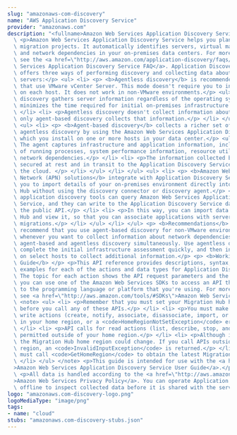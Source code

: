 ```yaml
---
slug: "amazonaws-com-discovery"
name: "AWS Application Discovery Service"
provider: "amazonaws.com"
description: "<fullname>Amazon Web Services Application Discovery Service</fullname>\
  \ <p>Amazon Web Services Application Discovery Service helps you plan application\
  \ migration projects. It automatically identifies servers, virtual machines (VMs),\
  \ and network dependencies in your on-premises data centers. For more information,\
  \ see the <a href=\"http://aws.amazon.com/application-discovery/faqs/\">Amazon Web\
  \ Services Application Discovery Service FAQ</a>. Application Discovery Service\
  \ offers three ways of performing discovery and collecting data about your on-premises\
  \ servers:</p> <ul> <li> <p> <b>Agentless discovery</b> is recommended for environments\
  \ that use VMware vCenter Server. This mode doesn't require you to install an agent\
  \ on each host. It does not work in non-VMware environments.</p> <ul> <li> <p>Agentless\
  \ discovery gathers server information regardless of the operating systems, which\
  \ minimizes the time required for initial on-premises infrastructure assessment.</p>\
  \ </li> <li> <p>Agentless discovery doesn't collect information about network dependencies,\
  \ only agent-based discovery collects that information.</p> </li> </ul> </li> </ul>\
  \ <ul> <li> <p> <b>Agent-based discovery</b> collects a richer set of data than\
  \ agentless discovery by using the Amazon Web Services Application Discovery Agent,\
  \ which you install on one or more hosts in your data center.</p> <ul> <li> <p>\
  \ The agent captures infrastructure and application information, including an inventory\
  \ of running processes, system performance information, resource utilization, and\
  \ network dependencies.</p> </li> <li> <p>The information collected by agents is\
  \ secured at rest and in transit to the Application Discovery Service database in\
  \ the cloud. </p> </li> </ul> </li> </ul> <ul> <li> <p> <b>Amazon Web Services Partner\
  \ Network (APN) solutions</b> integrate with Application Discovery Service, enabling\
  \ you to import details of your on-premises environment directly into Migration\
  \ Hub without using the discovery connector or discovery agent.</p> <ul> <li> <p>Third-party\
  \ application discovery tools can query Amazon Web Services Application Discovery\
  \ Service, and they can write to the Application Discovery Service database using\
  \ the public API.</p> </li> <li> <p>In this way, you can import data into Migration\
  \ Hub and view it, so that you can associate applications with servers and track\
  \ migrations.</p> </li> </ul> </li> </ul> <p> <b>Recommendations</b> </p> <p>We\
  \ recommend that you use agent-based discovery for non-VMware environments, and\
  \ whenever you want to collect information about network dependencies. You can run\
  \ agent-based and agentless discovery simultaneously. Use agentless discovery to\
  \ complete the initial infrastructure assessment quickly, and then install agents\
  \ on select hosts to collect additional information.</p> <p> <b>Working With This\
  \ Guide</b> </p> <p>This API reference provides descriptions, syntax, and usage\
  \ examples for each of the actions and data types for Application Discovery Service.\
  \ The topic for each action shows the API request parameters and the response. Alternatively,\
  \ you can use one of the Amazon Web Services SDKs to access an API that is tailored\
  \ to the programming language or platform that you're using. For more information,\
  \ see <a href=\"http://aws.amazon.com/tools/#SDKs\">Amazon Web Services SDKs</a>.</p>\
  \ <note> <ul> <li> <p>Remember that you must set your Migration Hub home region\
  \ before you call any of these APIs.</p> </li> <li> <p>You must make API calls for\
  \ write actions (create, notify, associate, disassociate, import, or put) while\
  \ in your home region, or a <code>HomeRegionNotSetException</code> error is returned.</p>\
  \ </li> <li> <p>API calls for read actions (list, describe, stop, and delete) are\
  \ permitted outside of your home region.</p> </li> <li> <p>Although it is unlikely,\
  \ the Migration Hub home region could change. If you call APIs outside the home\
  \ region, an <code>InvalidInputException</code> is returned.</p> </li> <li> <p>You\
  \ must call <code>GetHomeRegion</code> to obtain the latest Migration Hub home region.</p>\
  \ </li> </ul> </note> <p>This guide is intended for use with the <a href=\"http://docs.aws.amazon.com/application-discovery/latest/userguide/\"\
  >Amazon Web Services Application Discovery Service User Guide</a>.</p> <important>\
  \ <p>All data is handled according to the <a href=\"http://aws.amazon.com/privacy/\"\
  >Amazon Web Services Privacy Policy</a>. You can operate Application Discovery Service\
  \ offline to inspect collected data before it is shared with the service.</p> </important>"
logo: "amazonaws.com-discovery-logo.png"
logoMediaType: "image/png"
tags:
- name: "cloud"
stubs: "amazonaws.com-discovery-stubs.json"
---
```

